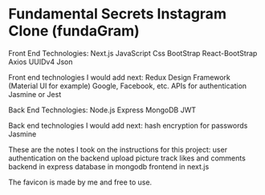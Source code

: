 # Fundamental Secrets Instagram Clone (fundaGram)

Front End Technologies:
Next.js
JavaScript
Css
BootStrap
React-BootStrap
Axios
UUIDv4
Json

Front end technologies I would add next:
Redux
Design Framework (Material UI for example)
Google, Facebook, etc. APIs for authentication
Jasmine or Jest

Back End Technologies:
Node.js
Express
MongoDB
JWT

Back end technologies I would add next:
hash encryption for passwords
Jasmine

These are the notes I took on the instructions for this project:
user authentication on the backend
upload picture 
track likes and comments
backend in express
database in mongodb
frontend in next.js

The favicon is made by me and free to use.
